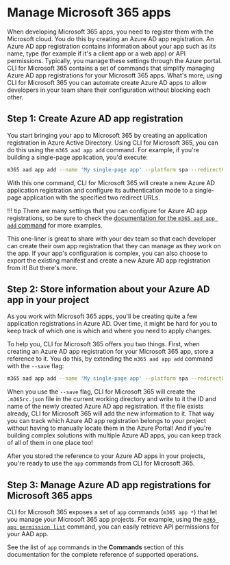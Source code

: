 # Manage Microsoft 365 apps

When developing Microsoft 365 apps, you need to register them with the Microsoft cloud. You do this by creating an Azure AD app registration. An Azure AD app registration contains information about your app such as its name, type (for example if it's a client app or a web app) or API permissions. Typically, you manage these settings through the Azure portal. CLI for Microsoft 365 contains a set of commands that simplify managing Azure AD app registrations for your Microsoft 365 apps. What's more, using CLI for Microsoft 365 you can automate create Azure AD apps to allow developers in your team share their configuration without blocking each other.

## Step 1: Create Azure AD app registration

You start bringing your app to Microsoft 365 by creating an application registration in Azure Active Directory. Using CLI for Microsoft 365, you can do this using the `m365 aad app add` command. For example, if you're building a single-page application, you'd execute:

```sh
m365 aad app add --name 'My single-page app' --platform spa --redirectUris 'https://myspa.azurewebsites.net,http://localhost'
```

With this one command, CLI for Microsoft 365 will create a new Azure AD application registration and configure its authentication mode to a single-page application with the specified two redirect URLs.

!!! tip
    There are many settings that you can configure for Azure AD app registrations, so be sure to check the [documentation for the `m365 aad app add` command](../cmd/aad/app/app-add.md) for more examples.

This one-liner is great to share with your dev team so that each developer can create their own app registration that they can manage as they work on the app. If your app's configuration is complex, you can also choose to export the existing manifest and create a new Azure AD app registration from it! But there's more.

## Step 2: Store information about your Azure AD app in your project

As you work with Microsoft 365 apps, you'll be creating quite a few application registrations in Azure AD. Over time, it might be hard for you to keep track of which one is which and where you need to apply changes.

To help you, CLI for Microsoft 365 offers you two things. First, when creating an Azure AD app registration for your Microsoft 365 app, store a reference to it. You do this, by extending the `m365 aad app add` command with the `--save` flag:

```sh
m365 aad app add --name 'My single-page app' --platform spa --redirectUris 'https://myspa.azurewebsites.net,http://localhost' --save
```

When you use the `--save` flag, CLI for Microsoft 365 will create the `.m365rc.json` file in the current working directory and write to it the ID and name of the newly created Azure AD app registration. If the file exists already, CLI for Microsoft 365 will add the new information to it. That way you can track which Azure AD app registration belongs to your project without having to manually locate them in the Azure Portal! And if you're building complex solutions with multiple Azure AD apps, you can keep track of all of them in one place too!

After you stored the reference to your Azure AD apps in your projects, you're ready to use the `app` commands from CLI for Microsoft 365.

## Step 3: Manage Azure AD app registrations for Microsoft 365 apps

CLI for Microsoft 365 exposes a set of `app` commands (`m365 app *`) that let you manage your Microsoft 365 app projects. For example, using the [`m365 app permission list`](../cmd/app/permission/permission-list.md) command, you can easily retrieve API permissions for your AAD app.

See the list of `app` commands in the **Commands** section of this documentation for the complete reference of supported operations.
